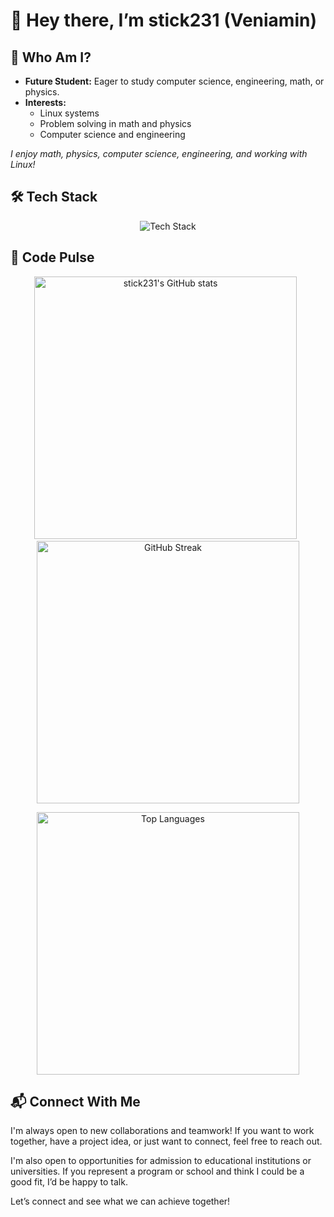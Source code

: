# 👾 Hey there, I’m stick231 (Veniamin)

## 🌌 Who Am I?
- **Future Student:** Eager to study computer science, engineering, math, or physics.
- **Interests:**  
  - Linux systems  
  - Problem solving in math and physics  
  - Computer science and engineering

_I enjoy math, physics, computer science, engineering, and working with Linux!_

## 🛠️ Tech Stack

<p align="center">
  <img src="https://skillicons.dev/icons?i=php,laravel,js,html,css,python,bash,linux" alt="Tech Stack" />
</p>

## 🧬 Code Pulse
<p align="center">
  <img src="https://github-readme-stats.vercel.app/api?username=stick231&show_icons=true&theme=github_dark" alt="stick231's GitHub stats" width="420" />&nbsp;&nbsp;
  <img src="https://streak-stats.demolab.com/?user=stick231&theme=github-dark-blue" alt="GitHub Streak" width="420" />
</p>

<p align="center">
  <img src="https://github-readme-stats.vercel.app/api/top-langs/?username=stick231&layout=compact&theme=github_dark" alt="Top Languages" width="420" />
</p>

## 📬 Connect With Me

I'm always open to new collaborations and teamwork! If you want to work together, have a project idea, or just want to connect, feel free to reach out.

I'm also open to opportunities for admission to educational institutions or universities. If you represent a program or school and think I could be a good fit, I’d be happy to talk.

Let’s connect and see what we can achieve together!
